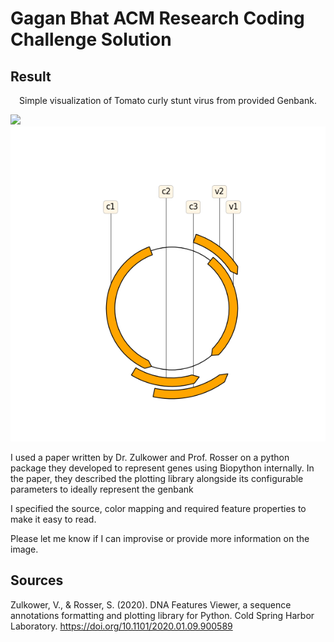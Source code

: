 # Gagan Bhat ACM Research Coding Challenge Solution

## Result
<div align="center">
Simple visualization of Tomato curly stunt virus from provided Genbank. 
</div>

![](./circular_animation.gif)
![](ACM_Circular_Genome_Representation.png)

I used a paper written by Dr. Zulkower and Prof. Rosser on a python package they developed to represent genes using Biopython internally. In the paper, they described the plotting library alongside its configurable parameters to ideally represent the genbank 

I specified the source, color mapping and required feature properties to make it easy to read. 

Please let me know if I can improvise or provide more information on the image. 


## Sources

Zulkower, V., & Rosser, S. (2020). DNA Features Viewer, a sequence annotations formatting and plotting library for Python. Cold Spring Harbor Laboratory. https://doi.org/10.1101/2020.01.09.900589

